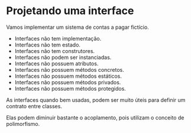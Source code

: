 # Projetando uma interface

Vamos implementar um sistema de contas a pagar fictício.

- Interfaces não tem implementação.
- Interfaces não tem estado.
- Interfaces não tem construtores.
- Interfaces não podem ser instanciadas.
- Interfaces não possuem atributos.
- Interfaces não possuem métodos concretos.
- Interfaces não possuem métodos estáticos.
- Interfaces não possuem métodos privados.
- Interfaces não possuem métodos protegidos.

As interfaces quando bem usadas, podem ser muito úteis para definir um contrato entre classes.

Elas podem diminuir bastante o acoplamento, pois utilizam o conceito de polimorfismo.